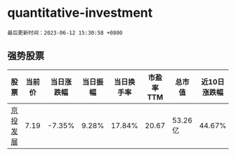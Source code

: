 # quantitative-investment

`最后更新时间：2023-06-12 15:30:58 +0800`

## 强势股票

|股票|当前价|当日涨跌幅|当日振幅|当日换手率|市盈率TTM|总市值|近10日涨跌幅|
|----|----|----|----|----|----|----|----|
|[京投发展](https://xueqiu.com/S/SH600683)|7.19|-7.35%|9.28%|17.84%|20.67|53.26亿|44.67%|

